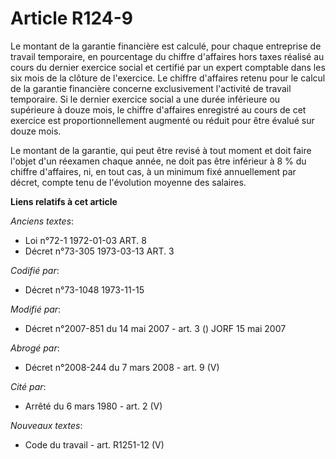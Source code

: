 # Article R124-9

Le montant de la garantie financière est calculé, pour chaque entreprise de travail temporaire, en pourcentage du chiffre
d'affaires hors taxes réalisé au cours du dernier exercice social et certifié par un expert comptable dans les six mois de la
clôture de l'exercice. Le chiffre d'affaires retenu pour le calcul de la garantie financière concerne exclusivement
l'activité de travail temporaire. Si le dernier exercice social a une durée inférieure ou supérieure à douze mois, le chiffre
d'affaires enregistré au cours de cet exercice est proportionnellement augmenté ou réduit pour être évalué sur douze mois.

Le montant de la garantie, qui peut être revisé à tout moment et doit faire l'objet d'un réexamen chaque année, ne doit pas
être inférieur à 8 % du chiffre d'affaires, ni, en tout cas, à un minimum fixé annuellement par décret, compte tenu de
l'évolution moyenne des salaires.

**Liens relatifs à cet article**

_Anciens textes_:

  - Loi n°72-1 1972-01-03 ART. 8
  - Décret n°73-305 1973-03-13 ART. 3

_Codifié par_:

  - Décret n°73-1048 1973-11-15

_Modifié par_:

  - Décret n°2007-851 du 14 mai 2007 - art. 3 () JORF 15 mai 2007

_Abrogé par_:

  - Décret n°2008-244 du 7 mars 2008 - art. 9 (V)

_Cité par_:

  - Arrêté du 6 mars 1980 - art. 2 (V)

_Nouveaux textes_:

  - Code du travail - art. R1251-12 (V)
